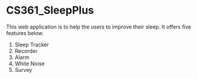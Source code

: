 # CS361_SleepPlus

This web application is to help the users to improve their sleep. It offers five features below.
  1. Sleep Tracker
  2. Recorder
  3. Alarm
  4. White Noise
  5. Survey
  
